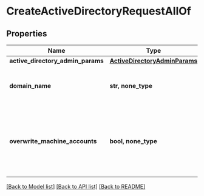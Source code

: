 # CreateActiveDirectoryRequestAllOf


## Properties
Name | Type | Description | Notes
------------ | ------------- | ------------- | -------------
**active_directory_admin_params** | [**ActiveDirectoryAdminParams**](ActiveDirectoryAdminParams.md) |  | 
**domain_name** | **str, none_type** | Specifies the domain name of the Active Directory. | 
**overwrite_machine_accounts** | **bool, none_type** | Specifies if specified machine accounts should overwrite existing machine accounts. | [optional] 

[[Back to Model list]](../README.md#documentation-for-models) [[Back to API list]](../README.md#documentation-for-api-endpoints) [[Back to README]](../README.md)


